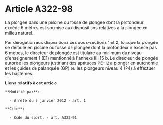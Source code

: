 # Article A322-98

La plongée dans une piscine ou fosse de plongée dont la profondeur excède 6 mètres est soumise aux dispositions relatives à
la plongée en milieu naturel. 

Par dérogation aux dispositions des sous-sections 1 et 2, lorsque la plongée se déroule en piscine ou fosse de plongée dont
la profondeur n'excède pas 6 mètres, le directeur de plongée est titulaire au minimum du niveau d'enseignement 1 (E1)
mentionné à l'annexe III-15 b. Le directeur de plongée autorise les plongeurs justifiant des aptitudes PE-12 à plonger en
autonomie et les guides de palanquée (GP) ou les plongeurs niveau 4 (P4) à effectuer les baptêmes.

**Liens relatifs à cet article**

	**Modifié par**:

	  - Arrêté du 5 janvier 2012 - art. 1

	**Cite**:

	  - Code du sport. - art. A322-91

